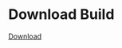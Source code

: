 
# Download Build
[Download](https://github.com/Carmelosmexy1/TimeFN-Updated/releases/tag/Download)






























































































































